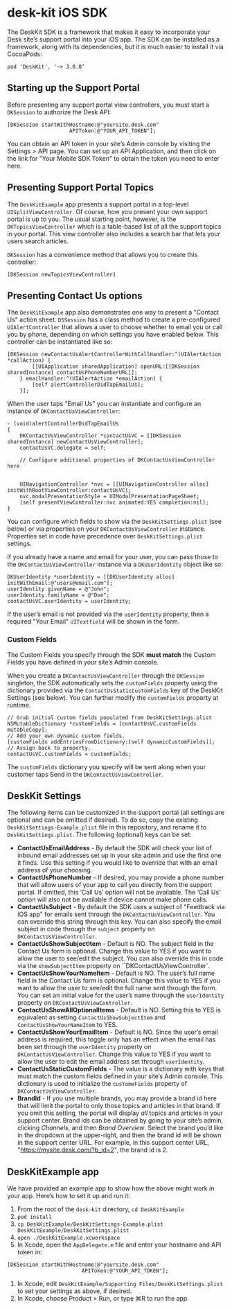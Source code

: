 # desk-kit iOS SDK

The DeskKit SDK is a framework that makes it easy to incorporate your Desk site’s support portal into your iOS app. The SDK can be installed as a framework, along with its dependencies, but it is much easier to install it via CocoaPods:

```
pod 'DeskKit', '~> 3.0.0’
```

## Starting up the Support Portal
Before presenting any support portal view controllers, you must start a `DKSession` to authorize the Desk API:

```
[DKSession startWithHostname:@"yoursite.desk.com"
                    APIToken:@"YOUR_API_TOKEN"];
```

You can obtain an API token in your site’s Admin console by visiting the Settings > API page. You can set up an API Application, and then click on the link for "Your Mobile SDK Token" to obtain the token you need to enter here.

## Presenting Support Portal Topics
The `DeskKitExample` app presents a support portal in a top-level `UISplitViewController`. Of course, how you present your own support portal is up to you. The usual starting point, however, is the `DKTopicsViewController` which is a table-based list of all the support topics in your portal. This view controller also includes a search bar that lets your users search articles.

`DKSession` has a convenience method that allows you to create this controller:

`[DKSession newTopicsViewController]`

## Presenting Contact Us options
The `DeskKitExample` app also demonstrates one way to present a "Contact Us" action sheet. `DSSession` has a class method to create a pre-configured `UIAlertController` that allows a user to choose whether to email you or call you by phone, depending on which settings you have enabled below. This controller can be instantiated like so:

```
[DKSession newContactUsAlertControllerWithCallHandler:^(UIAlertAction *callAction) {
        [[UIApplication sharedApplication] openURL:[[DKSession sharedInstance] contactUsPhoneNumberURL]];
    } emailHandler:^(UIAlertAction *emailAction) {
        [self alertControllerDidTapEmailUs];
    }];
```
When the user taps "Email Us" you can instantiate and configure an instance of `DKContactUsViewController`:

```
- (void)alertControllerDidTapEmailUs
{
    DKContactUsViewController *contactUsVC = [[DKSession sharedInstance] newContactUsViewController];
    contactUsVC.delegate = self;

    // Configure additional properties of DKContactUsViewController here
    
    
    UINavigationController *nvc = [[UINavigationController alloc] initWithRootViewController:contactUsVC];
    nvc.modalPresentationStyle = UIModalPresentationPageSheet;
    [self presentViewController:nvc animated:YES completion:nil];
}
```

You can configure which fields to show via the `DeskKitSettings.plist` (see  below) or via properties on your `DKContactUsViewController` instance. Properties set in code have precedence over `DeskKitSettings.plist` settings.

If you already have a name and email for your user, you can pass those to the `DKContactUsViewController` instance via a `DKUserIdentity` object like so:

```
DKUserIdentity *userIdentity = [[DKUserIdentity alloc] initWithEmail:@"users@email.com"];
userIdentity.givenName = @"John";
userIdentity.familyName = @"Doe";
contactUsVC.userIdentity = userIdentity;
```

If the user’s email is not provided via the `userIdentity` property, then a required "Your Email" `UITextfield` will be shown in the form.

### Custom Fields

The Custom Fields you specify through the SDK **must match** the Custom Fields you have defined in your site’s Admin console.

When you create a `DKContactUsViewController` through the `DKSession` singleton, the SDK automatically sets the `customFields` property using the dictionary provided via the `ContactUsStaticCustomFields` key of the DeskKit Settings (see below). You can further modify the `customFields` property at runtime.

```
// Grab initial custom fields populated from DeskKitSettings.plist
NSMutableDictionary *customFields = [contactUsVC.customFields mutableCopy];
// Add your own dynamic custom fields.
[customFields addEntriesFromDictionary:[self dynamicCustomFields]];
// Assign back to property.
contactUsVC.customFields = customFields;
```

The `customFields` dictionary you specify will be sent along when your customer taps Send in the `DKContactUsViewController`.

## DeskKit Settings
The following items can be customized in the support portal (all  settings are optional and can be omitted if desired). To do so, copy the existing `DeskKitSettings-Example.plist` file in this repository, and rename it to `DeskKitSettings.plist`. The following (optional) keys can be set:
* **ContactUsEmailAddress** - By default the SDK will check your list of inbound email addresses set up in your site admin and use the first one it finds. Use this setting if you would like to override that with an email address of your choosing.
* **ContactUsPhoneNumber** - If desired, you may provide a phone number that will allow users of your app to call you directly from the support portal. If omitted, this ‘Call Us’ option will not be available. The ‘Call Us’ option will also not be available if device cannot make phone calls.
* **ContactUsSubject** - By default the SDK uses a subject of "Feedback via iOS app" for emails sent through the `DKContactUsViewController`. You can override this string through this key. You can also specify the email subject in code through the `subject` property on `DKContactUsViewController`.
* **ContactUsShowSubjectItem** - Default is NO. The subject field in the Contact Us form is optional. Change this value to YES if you want to allow the user to see/edit the subject. You can also override this in code via the `showSubjectItem` property on ``DKContactUsViewController`.
* **ContactUsShowYourNameItem** - Default is NO. The user’s full name field in the Contact Us form is optional. Change this value to YES if you want to allow the user to see/edit the full name sent through the form. You can set an initial value for the user’s name through the `userIdentity` property on `DKContactUsViewController`.
* **ContactUsShowAllOptionalItems** - Default is NO. Setting this to YES is equivalent as setting `ContactUsShowSubjectItem` and `ContactUsShowYourNameItem` to YES.
* **ContactUsShowYourEmailItem** - Default is NO. Since the user’s email address is required, this toggle only has an effect when the email has been set through the `userIdentity` property on `DKContactUsViewController`. Change this value to YES if you want to allow the user to edit the email address set through `userIdentity`.
* **ContactUsStaticCustomFields** - The value is a dictionary with keys that must match the custom fields defined in your site’s Admin console. This dictionary is used to initialize the `customeFields` property of `DKContactUsViewController`.
* **BrandId** - If you use multiple brands, you may provide a brand id here that will limit the portal to only those topics and articles in that brand. If you omit this setting, the portal will display *all* topics and articles in your support center. Brand ids can be obtained by going to your site’s admin, clicking *Channels*, and then *Brand Overview*. Select the brand you’d like in the dropdown at the upper-right, and then the brand id will be shown in the support center URL. For example, in this support center URL, "https://mysite.desk.com/?b_id=2", the brand id is 2.

## DeskKitExample app
We have provided an example app to show how the above might work in your app. Here’s how to set it up and run it:

1. From the root of the `desk-kit` directory, `cd DeskKitExample`
1. `pod install`
1. `cp DeskKitExample/DeskKitSettings-Example.plist DeskKitExample/DeskKitSettings.plist`
1. `open ./DeskKitExample.xcworkspace`
1. In Xcode, open the `AppDelegate.m` file and enter your hostname and API token in:
```
[DKSession startWithHostname:@"yoursite.desk.com"
                        APIToken:@"YOUR_API_TOKEN"];
```
1. In Xcode, edit `DeskKitExample/Supporting Files/DeskKitSettings.plist` to set your settings as above, if desired.
1. In Xcode, choose Product > Run, or type ⌘R to run the app.

